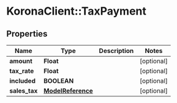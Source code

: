 # KoronaClient::TaxPayment

## Properties
Name | Type | Description | Notes
------------ | ------------- | ------------- | -------------
**amount** | **Float** |  | [optional] 
**tax_rate** | **Float** |  | [optional] 
**included** | **BOOLEAN** |  | [optional] 
**sales_tax** | [**ModelReference**](ModelReference.md) |  | [optional] 


